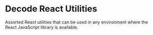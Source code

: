 # Decode React Utilities

Assorted React utilities that can be used in any environment where the React JavaScript library is available.
